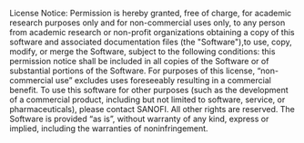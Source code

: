 License Notice:
Permission is hereby granted, free of charge, for academic research purposes only and for non-commercial uses only, to any person from academic research or non-profit organizations obtaining a copy of this software and associated documentation files (the "Software"),to use, copy, modify, or merge the Software, subject to the following conditions: this permission notice shall be included in all copies of the Software or of substantial portions of the Software.
For purposes of this license, “non-commercial use” excludes uses foreseeably resulting in a commercial benefit.
To use this software for other purposes (such as the development of a commercial product, including but not limited to software, service, or pharmaceuticals), please contact SANOFI.
All other rights are reserved. The Software is provided “as is”, without warranty of any kind, express or implied, including the warranties of noninfringement.
